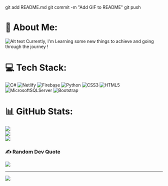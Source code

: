 git add README.md
git commit -m "Add GIF to README"
git push


# 💫 About Me:

![Alt text](https://i.imgur.com/2miaCSx.gif)
Currently, I'm Learning some new things to achieve and going through the journey !




# 💻 Tech Stack:
![C#](https://img.shields.io/badge/c%23-%23239120.svg?style=for-the-badge&logo=csharp&logoColor=white) ![Netlify](https://img.shields.io/badge/netlify-%23000000.svg?style=for-the-badge&logo=netlify&logoColor=#00C7B7) ![Firebase](https://img.shields.io/badge/firebase-%23039BE5.svg?style=for-the-badge&logo=firebase) ![Python](https://img.shields.io/badge/python-3670A0?style=for-the-badge&logo=python&logoColor=ffdd54) ![CSS3](https://img.shields.io/badge/css3-%231572B6.svg?style=for-the-badge&logo=css3&logoColor=white) ![HTML5](https://img.shields.io/badge/html5-%23E34F26.svg?style=for-the-badge&logo=html5&logoColor=white) ![MicrosoftSQLServer](https://img.shields.io/badge/Microsoft%20SQL%20Server-CC2927?style=for-the-badge&logo=microsoft%20sql%20server&logoColor=white) ![Bootstrap](https://img.shields.io/badge/bootstrap-%238511FA.svg?style=for-the-badge&logo=bootstrap&logoColor=white)
# 📊 GitHub Stats:
![](https://github-readme-stats.vercel.app/api?username=brotheroflight&theme=dark&hide_border=false&include_all_commits=false&count_private=true)<br/>
![](https://github-readme-streak-stats.herokuapp.com/?user=brotheroflight&theme=dark&hide_border=false)<br/>
![](https://github-readme-stats.vercel.app/api/top-langs/?username=brotheroflight&theme=dark&hide_border=false&include_all_commits=false&count_private=true&layout=compact)

### ✍️ Random Dev Quote
![](https://quotes-github-readme.vercel.app/api?type=horizontal&theme=dark)

---
[![](https://visitcount.itsvg.in/api?id=brotheroflight&icon=0&color=0)](https://visitcount.itsvg.in)

<!-- Proudly created with GPRM ( https://gprm.itsvg.in ) -->
